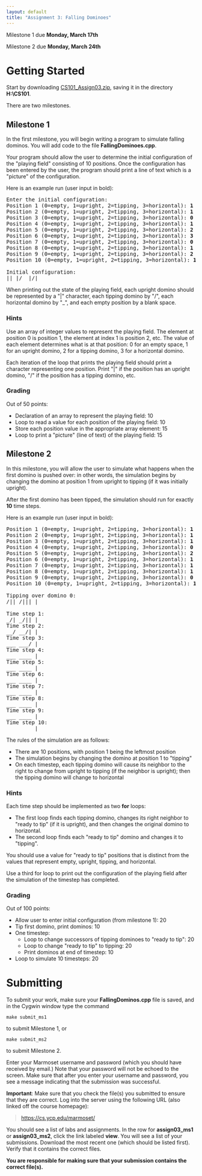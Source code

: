 ```yaml
---
layout: default
title: "Assignment 3: Falling Dominoes"
---
```


Milestone 1 due **Monday, March 17th**

Milestone 2 due **Monday, March 24th**

# Getting Started

Start by downloading [CS101\_Assign03.zip](CS101_Assign03.zip), saving it in the directory **H:\\CS101**.

There are two milestones.

## Milestone 1

In the first milestone, you will begin writing a program to simulate falling dominos.  You will add code to the file **FallingDominoes.cpp**.

Your program should allow the user to determine the initial configuration of the "playing field" consisting of 10 positions. Once the configuration has been entered by the user, the program should print a line of text which is a "picture" of the configuration.

Here is an example run (user input in bold):

<pre>
Enter the initial configuration:
Position 1 (0=empty, 1=upright, 2=tipping, 3=horizontal): <b>1</b>
Position 2 (0=empty, 1=upright, 2=tipping, 3=horizontal): <b>1</b>
Position 3 (0=empty, 1=upright, 2=tipping, 3=horizontal): <b>0</b>
Position 4 (0=empty, 1=upright, 2=tipping, 3=horizontal): <b>1</b>
Position 5 (0=empty, 1=upright, 2=tipping, 3=horizontal): <b>2</b>
Position 6 (0=empty, 1=upright, 2=tipping, 3=horizontal): <b>3</b>
Position 7 (0=empty, 1=upright, 2=tipping, 3=horizontal): <b>0</b>
Position 8 (0=empty, 1=upright, 2=tipping, 3=horizontal): <b>1</b>
Position 9 (0=empty, 1=upright, 2=tipping, 3=horizontal): <b>2</b>
Position 10 (0=empty, 1=upright, 2=tipping, 3=horizontal): <b>1</b>

Initial configuration:
|| |/_ |/|
</pre>

When printing out the state of the playing field, each upright domino should be represented by a "|" character, each tipping domino by "/", each horizontal domino by "\_", and each empty position by a blank space.

### Hints

Use an array of integer values to represent the playing field. The element at position 0 is position 1, the element at index 1 is position 2, etc. The value of each element determines what is at that position: 0 for an empty space, 1 for an upright domino, 2 for a tipping domino, 3 for a horizontal domino.

Each iteration of the loop that prints the playing field should print a character representing one position. Print "|" if the position has an upright domino, "/" if the position has a tipping domino, etc.

### Grading

Out of 50 points:

-   Declaration of an array to represent the playing field: 10
-   Loop to read a value for each position of the playing field: 10
-   Store each position value in the appropriate array element: 15
-   Loop to print a "picture" (line of text) of the playing field: 15

## Milestone 2

In this milestone, you will allow the user to simulate what happens when the first domino is pushed over: in other words, the simulation begins by changing the domino at position 1 from upright to tipping (if it was initially upright).

After the first domino has been tipped, the simulation should run for exactly **10** time steps.

Here is an example run (user input in bold):

<pre>
Position 1 (0=empty, 1=upright, 2=tipping, 3=horizontal): <b>1</b>
Position 2 (0=empty, 1=upright, 2=tipping, 3=horizontal): <b>1</b>
Position 3 (0=empty, 1=upright, 2=tipping, 3=horizontal): <b>1</b>
Position 4 (0=empty, 1=upright, 2=tipping, 3=horizontal): <b>0</b>
Position 5 (0=empty, 1=upright, 2=tipping, 3=horizontal): <b>2</b>
Position 6 (0=empty, 1=upright, 2=tipping, 3=horizontal): <b>1</b>
Position 7 (0=empty, 1=upright, 2=tipping, 3=horizontal): <b>1</b>
Position 8 (0=empty, 1=upright, 2=tipping, 3=horizontal): <b>1</b>
Position 9 (0=empty, 1=upright, 2=tipping, 3=horizontal): <b>0</b>
Position 10 (0=empty, 1=upright, 2=tipping, 3=horizontal): <b>1</b>

Tipping over domino 0:
/|| /||| |

Time step 1:
_/| _/|| |
Time step 2:
__/ __/| |
Time step 3:
___ ___/ |
Time step 4:
___ ____ |
Time step 5:
___ ____ |
Time step 6:
___ ____ |
Time step 7:
___ ____ |
Time step 8:
___ ____ |
Time step 9:
___ ____ |
Time step 10:
___ ____ |
</pre>

The rules of the simulation are as follows:

-   There are 10 positions, with position 1 being the leftmost position
-   The simulation begins by changing the domino at position 1 to "tipping"
-   On each timestep, each tipping domino will cause its neighbor to the right to change from upright to tipping (if the neighbor is upright); then the tipping domino will change to horizontal

### Hints

Each time step should be implemented as two **for** loops:

-   The first loop finds each tipping domino, changes its right neighbor to "ready to tip" (if it is upright), and then changes the original domino to horizontal.
-   The second loop finds each "ready to tip" domino and changes it to "tipping".

You should use a value for "ready to tip" positions that is distinct from the values that represent empty, upright, tipping, and horizontal.

Use a third for loop to print out the configuration of the playing field after the simulation of the timestep has completed.

### Grading

Out of 100 points:

-   Allow user to enter initial configuration (from milestone 1): 20
-   Tip first domino, print dominos: 10
-   One timestep:
    -   Loop to change successors of tipping dominoes to "ready to tip": 20
    -   Loop to change "ready to tip" to tipping: 20
    -   Print dominos at end of timestep: 10
-   Loop to simulate 10 timesteps: 20

# Submitting

To submit your work, make sure your **FallingDominos.cpp** file is saved, and in the Cygwin window type the command

    make submit_ms1

to submit Milestone 1, or

    make submit_ms2

to submit Milestone 2.

Enter your Marmoset username and password (which you should have received by email.) Note that your password will not be echoed to the screen. Make sure that after you enter your username and password, you see a message indicating that the submission was successful.

**Important**: Make sure that you check the file(s) you submitted to ensure that they are correct. Log into the server using the following URL (also linked off the course homepage):

> <https://cs.ycp.edu/marmoset/>

You should see a list of labs and assignments. In the row for **assign03\_ms1** or **assign03\_ms2**, click the link labeled **view**. You will see a list of your submissions. Download the most recent one (which should be listed first). Verify that it contains the correct files.

**You are responsible for making sure that your submission contains the correct file(s).**
